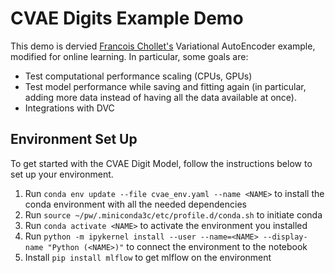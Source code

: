 # CVAE Digits Example Demo
This demo is dervied [Francois Chollet's](https://keras.io/examples/generative/vae/) Variational AutoEncoder example, modified for online learning. In particular, some goals are:

* Test computational performance scaling (CPUs, GPUs)
* Test model performance while saving and fitting again (in particular, adding more data instead of having all the data available at once).
* Integrations with DVC

## Environment Set Up
To get started with the CVAE Digit Model, follow the instructions below to set up your environment.

1. Run `conda env update --file cvae_env.yaml --name <NAME>` to install the conda environment with all the needed dependencies 
2. Run `source ~/pw/.miniconda3c/etc/profile.d/conda.sh` to initiate conda 
3. Run `conda activate <NAME>` to activate the environment you installed
4. Run `python -m ipykernel install --user --name=<NAME> --display-name "Python (<NAME>)"` to connect the environment to the notebook
5. Install `pip install mlflow` to get mlflow on the environment
